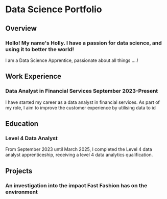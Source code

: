 # Data Science Portfolio

## Overview
### Hello! My name's Holly. I have a passion for data science, and using it to better the world!  
I am a Data Science Apprentice, passionate about all things ....!
## Work Experience
### Data Analyst in Financial Services  September 2023-Present
I have started my career as a data analyst in financial services. As part of my role, I aim to improve the customer experience by utilising data to id

## Education
### Level 4 Data Analyst
From September 2023 until March 2025, I completed the Level 4 data analyst apprenticeship, receiving a level 4 data analytics qualification.

## Projects
### An investigation into the impact Fast Fashion has on the environment
